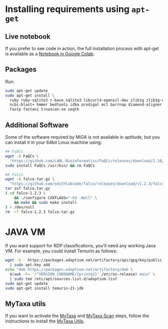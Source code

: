 # Installing requirements using `apt-get`

## Live notebook

If you prefer to see code in action, the full installation process
with apt-get is available as a
[Notebook in Google Colab](https://colab.research.google.com/gist/lmrodriguezr/78f2f48eadce96bc2dd526fd194fb00a).

## Packages

Run:

```bash
sudo apt-get update
sudo apt-get install \
  ruby ruby-sqlite3 r-base sqlite3 libcurl4-openssl-dev zlib1g zlib1g-dev pigz \
  ncbi-blast+ hmmer bedtools idba prodigal mcl barrnap diamond-aligner \
  fastp fastani trnascan-se seqtk
```

## Additional Software

Some of the software required by MiGA is not available in aptitude, but
you can install it in your 64bit Linux machine using:

```bash
## FaQCs
wget -O FaQCs \
  "https://github.com/LANL-Bioinformatics/FaQCs/releases/download/2.10/FaQCs_linux_x86_64"
sudo install FaQCs /usr/bin/ && rm FaQCs

## Falco
wget -O falco.tar.gz \
  "https://github.com/smithlabcode/falco/releases/download/v1.2.3/falco-1.2.3.tar.gz"
tar zxf falco.tar.gz
( cd falco-1.2.3 \
    && ./configure CXXFLAGS="-O3 -Wall" \
    && make && sudo make install
) > /dev/null
rm -rf falco-1.2.3 falco.tar.gz
```

# JAVA VM

If you want support for RDP classifications, you'll need any working Java VM.
For example, you could install Temurin as follows:

```bash
wget -O - https://packages.adoptium.net/artifactory/api/gpg/key/public \
  | sudo apt-key add -
echo "deb https://packages.adoptium.net/artifactory/deb \
  $(awk -F= '/^VERSION_CODENAME/{print$2}' /etc/os-release) main" \
  | sudo tee /etc/apt/sources.list.d/adoptium.list
sudo apt-get update
sudo apt-get install temurin-21-jdk
```

## MyTaxa utils

If you want to activate the [MyTaxa](../part5/workflow.md#mytaxa) and
[MyTaxa Scan](../part5/workflow.md#mytaxa-scan) steps, follow the instructions
to install the [MyTaxa Utils](mytaxa.md).

